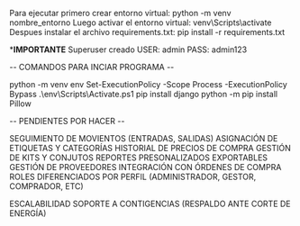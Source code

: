 Para ejecutar primero crear entorno virtual: python -m venv nombre_entorno
Luego activar el entorno virtual: venv\Scripts\activate
Despues instalar el archivo requirements.txt: pip install -r requirements.txt

***IMPORTANTE**
Superuser creado
USER: admin
PASS: admin123


-- COMANDOS PARA INCIAR PROGRAMA -- 

python -m venv env
Set-ExecutionPolicy -Scope Process -ExecutionPolicy Bypass
.\env\Scripts\Activate.ps1
pip install django
python -m pip install Pillow


-- PENDIENTES POR HACER -- 

  SEGUIMIENTO DE MOVIENTOS (ENTRADAS, SALIDAS)
  ASIGNACIÓN DE ETIQUETAS Y CATEGORÍAS
  HISTORIAL DE PRECIOS DE COMPRA
  GESTIÓN DE KITS Y CONJUTOS
  REPORTES PRESONALIZADOS EXPORTABLES
  GESTIÓN DE PROVEEDORES
  INTEGRACIÓN CON ÓRDENES DE COMPRA
  ROLES DIFERENCIADOS POR PERFIL (ADMINISTRADOR, GESTOR, COMPRADOR, ETC)

  ESCALABILIDAD
  SOPORTE A CONTIGENCIAS (RESPALDO ANTE CORTE DE ENERGÍA)
